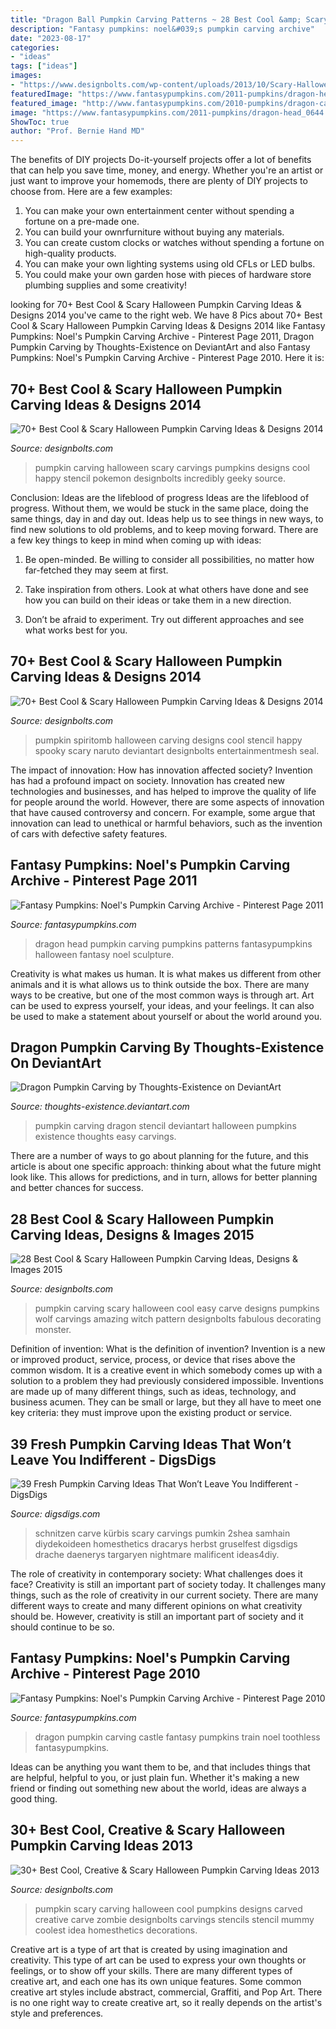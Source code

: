 ```yaml
---
title: "Dragon Ball Pumpkin Carving Patterns ~ 28 Best Cool &amp; Scary Halloween Pumpkin Carving Ideas, Designs &amp; Images 2015"
description: "Fantasy pumpkins: noel&#039;s pumpkin carving archive"
date: "2023-08-17"
categories:
- "ideas"
tags: ["ideas"]
images:
- "https://www.designbolts.com/wp-content/uploads/2013/10/Scary-Halloween-Carved-Pumpkin.jpg"
featuredImage: "https://www.fantasypumpkins.com/2011-pumpkins/dragon-head_0644.jpg"
featured_image: "http://www.fantasypumpkins.com/2010-pumpkins/dragon-castle821.jpg"
image: "https://www.fantasypumpkins.com/2011-pumpkins/dragon-head_0644.jpg"
ShowToc: true
author: "Prof. Bernie Hand MD"
---
```



The benefits of DIY projects
Do-it-yourself projects offer a lot of benefits that can help you save time, money, and energy. Whether you're an artist or just want to improve your homemods, there are plenty of DIY projects to choose from. Here are a few examples: 
1. You can make your own entertainment center without spending a fortune on a pre-made one. 
2. You can build your ownrfurniture without buying any materials. 
3. You can create custom clocks or watches without spending a fortune on high-quality products. 
4. You can make your own lighting systems using old CFLs or LED bulbs. 
5. You could make your own garden hose with pieces of hardware store plumbing supplies and some creativity!

	

		
looking for 70+ Best Cool &amp; Scary Halloween Pumpkin Carving Ideas &amp; Designs 2014 you've came to the right web. We have 8 Pics about 70+ Best Cool &amp; Scary Halloween Pumpkin Carving Ideas &amp; Designs 2014 like Fantasy Pumpkins: Noel&#039;s Pumpkin Carving Archive - Pinterest Page 2011, Dragon Pumpkin Carving by Thoughts-Existence on DeviantArt and also Fantasy Pumpkins: Noel&#039;s Pumpkin Carving Archive - Pinterest Page 2010. Here it is:
		
    
## 70+ Best Cool &amp; Scary Halloween Pumpkin Carving Ideas &amp; Designs 2014

<img loading=lazy src="http://www.designbolts.com/wp-content/uploads/2014/10/Scary_pumpkin_carving_2014_2.jpg" onerror="this.onerror=null;this.src='https://tse3.mm.bing.net/th?id=OIP._nc-58TUJxMhXPyovEZbfwHaDr&amp;pid=15.1';" alt="70+ Best Cool &amp; Scary Halloween Pumpkin Carving Ideas &amp; Designs 2014">

_Source: designbolts.com_

>pumpkin carving halloween scary carvings pumpkins designs cool happy stencil pokemon designbolts incredibly geeky source. 

	

Conclusion: Ideas are the lifeblood of progress
Ideas are the lifeblood of progress. Without them, we would be stuck in the same place, doing the same things, day in and day out. Ideas help us to see things in new ways, to find new solutions to old problems, and to keep moving forward.
There are a few key things to keep in mind when coming up with ideas:

1. Be open-minded. Be willing to consider all possibilities, no matter how far-fetched they may seem at first.

2. Take inspiration from others. Look at what others have done and see how you can build on their ideas or take them in a new direction.

3. Don’t be afraid to experiment. Try out different approaches and see what works best for you.

    
## 70+ Best Cool &amp; Scary Halloween Pumpkin Carving Ideas &amp; Designs 2014

<img loading=lazy src="https://www.designbolts.com/wp-content/uploads/2014/10/Happy_Halloween_pumpkin_Stencil.jpg" onerror="this.onerror=null;this.src='https://tse2.mm.bing.net/th?id=OIP.6fq3w523vx6WWH3OSzAIvgHaGo&amp;pid=15.1';" alt="70+ Best Cool &amp; Scary Halloween Pumpkin Carving Ideas &amp; Designs 2014">

_Source: designbolts.com_

>pumpkin spiritomb halloween carving designs cool stencil happy spooky scary naruto deviantart designbolts entertainmentmesh seal. 

	

The impact of innovation: How has innovation affected society?
Invention has had a profound impact on society. Innovation has created new technologies and businesses, and has helped to improve the quality of life for people around the world. However, there are some aspects of innovation that have caused controversy and concern. For example, some argue that innovation can lead to unethical or harmful behaviors, such as the invention of cars with defective safety features.

    
## Fantasy Pumpkins: Noel&#039;s Pumpkin Carving Archive - Pinterest Page 2011

<img loading=lazy src="https://www.fantasypumpkins.com/2011-pumpkins/dragon-head_0644.jpg" onerror="this.onerror=null;this.src='https://tse2.mm.bing.net/th?id=OIP.CRl2VXaXw08T_nUTvHQljwHaHg&amp;pid=15.1';" alt="Fantasy Pumpkins: Noel&#039;s Pumpkin Carving Archive - Pinterest Page 2011">

_Source: fantasypumpkins.com_

>dragon head pumpkin carving pumpkins patterns fantasypumpkins halloween fantasy noel sculpture. 

	

Creativity is what makes us human. It is what makes us different from other animals and it is what allows us to think outside the box. There are many ways to be creative, but one of the most common ways is through art. Art can be used to express yourself, your ideas, and your feelings. It can also be used to make a statement about yourself or about the world around you.

    
## Dragon Pumpkin Carving By Thoughts-Existence On DeviantArt

<img loading=lazy src="https://img00.deviantart.net/f34a/i/2008/300/d/6/dragon_pumpkin_carving_by_thoughts_existence.jpg" onerror="this.onerror=null;this.src='https://tse1.mm.bing.net/th?id=OIP.gpE4TU_qc47p2dRKUd-WCAHaG2&amp;pid=15.1';" alt="Dragon Pumpkin Carving by Thoughts-Existence on DeviantArt">

_Source: thoughts-existence.deviantart.com_

>pumpkin carving dragon stencil deviantart halloween pumpkins existence thoughts easy carvings. 

	

There are a number of ways to go about planning for the future, and this article is about one specific approach: thinking about what the future might look like. This allows for predictions, and in turn, allows for better planning and better chances for success.

    
## 28 Best Cool &amp; Scary Halloween Pumpkin Carving Ideas, Designs &amp; Images 2015

<img loading=lazy src="http://www.designbolts.com/wp-content/uploads/2015/08/Scary-Wolf-Pumpkin-Carving-Ideas-2015-2.jpg" onerror="this.onerror=null;this.src='https://tse4.mm.bing.net/th?id=OIP.1azrJcJOau6AzdYop8QiaAHaHa&amp;pid=15.1';" alt="28 Best Cool &amp; Scary Halloween Pumpkin Carving Ideas, Designs &amp; Images 2015">

_Source: designbolts.com_

>pumpkin carving scary halloween cool easy carve designs pumpkins wolf carvings amazing witch pattern designbolts fabulous decorating monster. 

	

Definition of invention: What is the definition of invention?
Invention is a new or improved product, service, process, or device that rises above the common wisdom. It is a creative event in which somebody comes up with a solution to a problem they had previously considered impossible.
Inventions are made up of many different things, such as ideas, technology, and business acumen. They can be small or large, but they all have to meet one key criteria: they must improve upon the existing product or service.

    
## 39 Fresh Pumpkin Carving Ideas That Won’t Leave You Indifferent - DigsDigs

<img loading=lazy src="https://www.digsdigs.com/photos/2016/09/22-gorgeous-dragon-pumpkin-for-book-worms.jpg" onerror="this.onerror=null;this.src='https://tse4.mm.bing.net/th?id=OIP.uIzhGTZgNea3gsXdjs4EowHaHa&amp;pid=15.1';" alt="39 Fresh Pumpkin Carving Ideas That Won’t Leave You Indifferent - DigsDigs">

_Source: digsdigs.com_

>schnitzen carve kürbis scary carvings pumkin 2shea samhain diydekoideen homesthetics dracarys herbst gruselfest digsdigs drache daenerys targaryen nightmare malificent ideas4diy. 

	

The role of creativity in contemporary society: What challenges does it face?
Creativity is still an important part of society today. It challenges many things, such as the role of creativity in our current society. There are many different ways to create and many different opinions on what creativity should be. However, creativity is still an important part of society and it should continue to be so.

    
## Fantasy Pumpkins: Noel&#039;s Pumpkin Carving Archive - Pinterest Page 2010

<img loading=lazy src="http://www.fantasypumpkins.com/2010-pumpkins/dragon-castle821.jpg" onerror="this.onerror=null;this.src='https://tse4.mm.bing.net/th?id=OIP.zYMzxEk5ewVJzEtYT5y82gHaGc&amp;pid=15.1';" alt="Fantasy Pumpkins: Noel&#039;s Pumpkin Carving Archive - Pinterest Page 2010">

_Source: fantasypumpkins.com_

>dragon pumpkin carving castle fantasy pumpkins train noel toothless fantasypumpkins. 

	

Ideas can be anything you want them to be, and that includes things that are helpful, helpful to you, or just plain fun. Whether it's making a new friend or finding out something new about the world, ideas are always a good thing.

    
## 30+ Best Cool, Creative &amp; Scary Halloween Pumpkin Carving Ideas 2013

<img loading=lazy src="https://www.designbolts.com/wp-content/uploads/2013/10/Scary-Halloween-Carved-Pumpkin.jpg" onerror="this.onerror=null;this.src='https://tse1.mm.bing.net/th?id=OIP.xHEQKDIzYwBXU_MCiesAyAHaHA&amp;pid=15.1';" alt="30+ Best Cool, Creative &amp; Scary Halloween Pumpkin Carving Ideas 2013">

_Source: designbolts.com_

>pumpkin scary carving halloween cool pumpkins designs carved creative carve zombie designbolts carvings stencils stencil mummy coolest idea homesthetics decorations. 

	

Creative art is a type of art that is created by using imagination and creativity. This type of art can be used to express your own thoughts or feelings, or to show off your skills. There are many different types of creative art, and each one has its own unique features. Some common creative art styles include abstract, commercial, Graffiti, and Pop Art. There is no one right way to create creative art, so it really depends on the artist's style and preferences.

